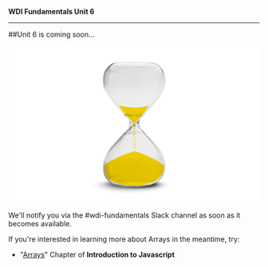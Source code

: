 **WDI Fundamentals Unit 6**

---

##Unit 6 is coming soon...

![404 Cake](../assets/wip/hourglass.gif)

We'll notify you via the #wdi-fundamentals Slack channel as soon as it becomes available.

If you're interested in learning more about Arrays in the meantime, try:

* "[Arrays](http://gitbookio.gitbooks.io/javascript/content/arrays/README.html)" Chapter of **Introduction to Javascript**
